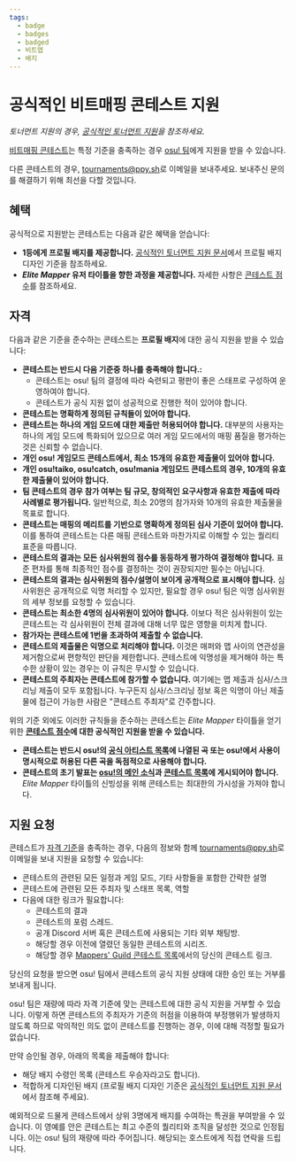 ```yaml
---
tags:
  - badge
  - badges
  - badged
  - 비트맵
  - 배지
---
```


# 공식적인 비트매핑 콘테스트 지원

*토너먼트 지원의 경우, [공식적인 토너먼트 지원](/wiki/Tournaments/Official_support)을 참조하세요.*

[비트매핑 콘테스트](/wiki/Contests)는 특정 기준을 충족하는 경우 [osu! 팀](/wiki/People/osu!_team)에게 지원을 받을 수 있습니다.

다른 콘테스트의 경우, [tournaments@ppy.sh](mailto:tournaments@ppy.sh)로 이메일을 보내주세요. 보내주신 문의를 해결하기 위해 최선을 다할 것입니다.

## 혜택

공식적으로 지원받는 콘테스트는 다음과 같은 혜택을 얻습니다:

- **1등에게 프로필 배지를 제공합니다.** [공식적인 토너먼트 지원 문서](/wiki/Tournaments/Official_support#프로필-배지)에서 프로필 배지 디자인 기준을 참조하세요.
- ***Elite Mapper* 유저 타이틀을 향한 과정을 제공합니다.** 자세한 사항은 [콘테스트 점수](/wiki/Contests/Contest_points)를 참조하세요.

## 자격

다음과 같은 기준을 준수하는 콘테스트는 **프로필 배지**에 대한 공식 지원을 받을 수 있습니다:

- **콘테스트는 반드시 다음 기준중 하나를 충족해야 합니다.:**
  - 콘테스트는 osu! 팀의 결정에 따라 숙련되고 평판이 좋은 스태프로 구성하여 운영하여야 합니다.
  - 콘테스트가 공식 지원 없이 성공적으로 진행한 적이 있어야 합니다.
- **콘테스트는 명확하게 정의된 규칙들이 있어야 합니다.**
- **콘테스트는 하나의 게임 모드에 대한 제출만 허용되어야 합니다.** 대부분의 사용자는 하나의 게임 모드에 특화되어 있으므로 여러 게임 모드에서의 매핑 품질을 평가하는 것은 신뢰할 수 없습니다.
- **개인 osu! 게임모드 콘테스트에서, 최소 15개의 유효한 제출물이 있어야 합니다.**
- **개인 osu!taiko, osu!catch, osu!mania 게임모드 콘테스트의 경우, 10개의 유효한 제출물이 있어야 합니다.**
- **팀 콘테스트의 경우 참가 여부는 팀 규모, 창의적인 요구사항과 유효한 제출에 따라 사례별로 평가됩니다.** 일반적으로, 최소 20명의 참가자와 10개의 유효한 제출물을 목표로 합니다.
- **콘테스트는 매핑의 메리트를 기반으로 명확하게 정의된 심사 기준이 있어야 합니다.** 이를 통하여 콘테스트는 다른 매핑 콘테스트와 마찬가지로 이해할 수 있는 퀄리티 표준을 따릅니다.
- **콘테스트의 결과는 모든 심사위원의 점수를 동등하게 평가하여 결정해야 합니다.** 표준 편차를 통해 최종적인 점수를 결정하는 것이 권장되지만 필수는 아닙니다.
- **콘테스트의 결과는 심사위원의 점수/설명이 보이게 공개적으로 표시해야 합니다.** 심사위원은 공개적으로 익명 처리할 수 있지만, 필요할 경우 osu! 팀은 익명 심사위원의 세부 정보를 요청할 수 있습니다.
- **콘테스트는 최소한 4명의 심사위원이 있어야 합니다.** 이보다 적은 심사위원이 있는 콘테스트는 각 심사위원이 전체 결과에 대해 너무 많은 영향을 미치게 합니다.
- **참가자는 콘테스트에 1번을 초과하여 제출할 수 없습니다.**
- **콘테스트의 제출물은 익명으로 처리해야 합니다.** 이것은 매퍼와 맵 사이의 연관성을 제거함으로써 편향적인 판단을 제한합니다. 콘테스트에 익명성을 제거해야 하는 특수한 상황이 있는 경우는 이 규칙은 무시할 수 있습니다.
- **콘테스트의 주최자는 콘테스트에 참가할 수 없습니다.** 여기에는 맵 제출과 심사/스크리닝 제출이 모두 포함됩니다. 누구든지 심사/스크리닝 정보 혹은 익명이 아닌 제출물에 접근이 가능한 사람은 "콘테스트 주최자"로 간주합니다.

위의 기준 외에도 이러한 규칙들을 준수하는 콘테스트는 *Elite Mapper* 타이틀을 얻기 위한 **[콘테스트 점수](/wiki/Contests/Contest_points)에 대한 공식적인 지원을 받을 수 있습니다.**

- **콘테스트는 반드시 osu!의 [공식 아티스트 목록](https://osu.ppy.sh/beatmaps/artists)에 나열된 곡 또는 osu!에서 사용이 명시적으로 허용된 다른 곡을 독점적으로 사용해야 합니다.**
- **콘테스트의 초기 발표는 [osu!의 메인 소식](https://osu.ppy.sh/home/news)과 [콘테스트 목록](https://osu.ppy.sh/community/contests)에 게시되어야 합니다.** *Elite Mapper* 타이틀의 신빙성을 위해 콘테스트는 최대한의 가시성을 가져야 합니다.

## 지원 요청

콘테스트가 [자격 기준](#자격)을 충족하는 경우, 다음의 정보와 함께 [tournaments@ppy.sh](mailto:tournaments@ppy.sh)로 이메일을 보내 지원을 요청할 수 있습니다:

- 콘테스트의 관련된 모든 일정과 게임 모드, 기타 사항들을 포함한 간략한 설명
- 콘테스트에 관련된 모든 주최자 및 스태프 목록, 역할
- 다음에 대한 링크가 필요합니다:
  - 콘테스트의 결과
  - 콘테스트의 포럼 스레드.
  - 공개 Discord 서버 혹은 콘테스트에 사용되는 기타 외부 채팅방.
  - 해당할 경우 이전에 열렸던 동일한 콘테스트의 시리즈.
  - 해당할 경우 [Mappers' Guild 콘테스트 목록](https://mappersguild.com/contests/listing)에서의 당신의 콘테스트 링크.

당신의 요청을 받으면 osu! 팀에서 콘테스트의 공식 지원 상태에 대한 승인 또는 거부를 보내게 됩니다.

osu! 팀은 재량에 따라 자격 기준에 맞는 콘테스트에 대한 공식 지원을 거부할 수 있습니다. 이렇게 하면 콘테스트의 주최자가 기준의 허점을 이용하여 부정행위가 발생하지 않도록 하므로 악의적인 의도 없이 콘테스트를 진행하는 경우, 이에 대해 걱정할 필요가 없습니다.

만약 승인될 경우, 아래의 목록을 제출해야 합니다:

- 해당 배지 수령인 목록 (콘테스트 우승자라고도 합니다).
- 적합하게 디자인된 배지 (프로필 배지 디자인 기준은 [공식적인 토너먼트 지원 문서](/wiki/Tournaments/Official_support#프로필-배지)에서 참조해 주세요).

예외적으로 드물게 콘테스트에서 상위 3명에게 배지를 수여하는 특권을 부여받을 수 있습니다. 이 영예를 안은 콘테스트는 최고 수준의 퀄리티와 조직을 달성한 것으로 인정됩니다. 이는 osu! 팀의 재량에 따라 주어집니다. 해당되는 호스트에게 직접 연락을 드립니다.
